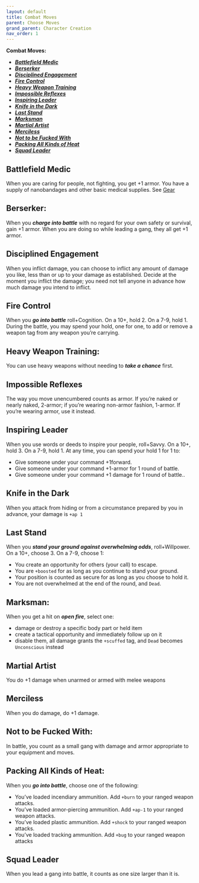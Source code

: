 ```yaml
---
layout: default
title: Combat Moves
parent: Choose Moves
grand_parent: Character Creation
nav_order: 1
---
```


**Combat Moves:**

- **_[Battlefield Medic](#battlefield-medic)_**
- **_[Berserker](#berserker)_**
- **_[Disciplined Engagement](#disciplined-engagement)_**
- **_[Fire Control](#fire-control)_**
- **_[Heavy Weapon Training](#heavy-weapon-training)_**
- **_[Impossible Reflexes](#impossible-reflexes)_**
- **_[Inspiring Leader](#inspiring-leader)_**
- **_[Knife in the Dark](#knife-in-the-dark)_**
- **_[Last Stand](#last-stand)_**
- **_[Marksman](#marksman)_**
- **_[Martial Artist](#martial-artist)_**
- **_[Merciless](#merciless)_**
- **_[Not to be Fucked With](#not-to-be-fucked-with)_**
- **_[Packing All Kinds of Heat](#packing-all-kinds-of-heat)_**
- **_[Squad Leader](#squad-leader)_**

## Battlefield Medic

When you are caring for people, not fighting, you get +1 armor. You have a supply of nanobandages and other basic medical supplies. See [Gear](https://htmltomd.com/wikis/gear)

## Berserker:

When you **_charge into battle_** with no regard for your own safety or survival, gain +1 armor. When you are doing so while leading a gang, they all get +1 armor.

## Disciplined Engagement

When you inflict damage, you can choose to inflict any amount of damage you like, less than or up to your damage as established. Decide at the moment you inflict the damage; you need not tell anyone in advance how much damage you intend to inflict.

## Fire Control

When you **_go into battle_** roll+Cognition. On a 10+, hold 2. On a 7-9, hold 1. During the battle, you may spend your hold, one for one, to add or remove a weapon tag from any weapon you’re carrying.

## Heavy Weapon Training:

You can use heavy weapons without needing to **_take a chance_** first.

## Impossible Reflexes

The way you move unencumbered counts as armor. If you’re naked or nearly naked, 2-armor; if you’re wearing non-armor fashion, 1-armor. If you’re wearing armor, use it instead.

## Inspiring Leader

When you use words or deeds to inspire your people, roll+Savvy. On a 10+, hold 3. On a 7-9, hold 1. At any time, you can spend your hold 1 for 1 to:

- Give someone under your command +1forward.
- Give someone under your command +1-armor for 1 round of battle.
- Give someone under your command +1 damage for 1 round of battle..

## Knife in the Dark

When you attack from hiding or from a circumstance prepared by you in advance, your damage is `+ap 1`

## Last Stand

When you **_stand your ground against overwhelming odds_**, roll+Willpower. On a 10+, choose 3. On a 7-9, choose 1:

- You create an opportunity for others (your call) to escape.
- You are `+boosted` for as long as you continue to stand your ground.
- Your position is counted as secure for as long as you choose to hold it.
- You are not overwhelmed at the end of the round, and `Dead`.

## Marksman:

When you get a hit on **_open fire_**, select one:

- damage or destroy a specific body part or held item
- create a tactical opportunity and immediately follow up on it
- disable them, all damage grants the `+scuffed` tag, and `Dead` becomes `Unconscious` instead

## Martial Artist

You do +1 damage when unarmed or armed with melee weapons

## Merciless

When you do damage, do +1 damage.

## Not to be Fucked With:

In battle, you count as a small gang with damage and armor appropriate to your equipment and moves.

## Packing All Kinds of Heat:

When you **_go into battle_**, choose one of the following:

- You’ve loaded incendiary ammunition. Add `+burn` to your ranged weapon attacks.
- You’ve loaded armor-piercing ammunition. Add `+ap-1` to your ranged weapon attacks.
- You’ve loaded plastic ammunition. Add `+shock` to your ranged weapon attacks.
- You’ve loaded tracking ammunition. Add `+bug` to your ranged weapon attacks

## Squad Leader

When you lead a gang into battle, it counts as one size larger than it is.
